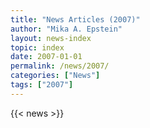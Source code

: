 ```yaml
---
title: "News Articles (2007)"
author: "Mika A. Epstein"
layout: news-index
topic: index
date: 2007-01-01
permalink: /news/2007/
categories: ["News"]
tags: ["2007"]
---
```


{{< news >}}
